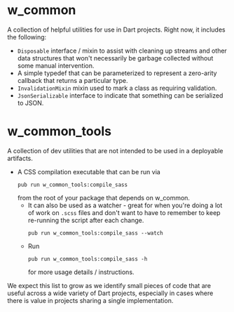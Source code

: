 # w_common

A collection of helpful utilities for use in Dart projects. Right now, it
includes the following:

  * `Disposable` interface / mixin to assist with cleaning up streams and other
  data structures that won't necessarily be garbage collected without some
  manual intervention.
  * A simple typedef that can be parameterized to represent a zero-arity
  callback that returns a particular type.
  * `InvalidationMixin` mixin used to mark a class as requiring validation.
  * `JsonSerializable` interface to indicate that something can be serialized
  to JSON.

# w_common_tools
A collection of dev utilities that are not intended to be used in a deployable artifacts.
  * A CSS compilation executable that can be run via 
    ```
    pub run w_common_tools:compile_sass
    ```
    from the root of your package that depends on w_common.
    * It can also be used as a watcher - great for when you're 
      doing a lot of work on `.scss` files and don't want to have to
      remember to keep re-running the script after each change.
      ```
      pub run w_common_tools:compile_sass --watch
      ```
    * Run 
      ```
      pub run w_common_tools:compile_sass -h
      ```
      for more usage details / instructions.

We expect this list to grow as we identify small pieces of code that are useful
across a wide variety of Dart projects, especially in cases where there is
value in projects sharing a single implementation.

